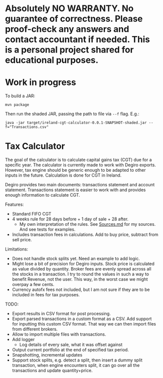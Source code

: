 

# Absolutely NO WARRANTY. No guarantee of correctness. Please proof-check any answers and contact accountant if needed. This is a personal project shared for educational purposes.

# Work in progress

To build a JAR:
```
mvn package
```


Then run the shaded JAR, passing the path to file via `--f` flag. E.g.:
```
java -jar target/ireland-cgt-calculator-0.0.1-SNAPSHOT-shaded.jar --f="Transactions.csv"
```

# Tax Calculator


The goal of the calculator is to calculate capital gains tax (CGT) due for a specific year. The calculator is currently made to work with Degiro exports. However, tax engine should be generic enough to be adapted to other inputs in the future. Calculation is done for CGT in Ireland. 

Degiro provides two main documents: transactions statement and account statement. Transactions statement is easier to work with and provides enough information to calculate CGT. 

Features:
- Standard FIFO CGT
- 4 weeks rule for 28 days before + 1 day of sale + 28 after.
    - My own interpretation of the rules. See [Sources.md](/Sources.md) for my sources. And see tests for examples.
- Includes transaction fees in calculations. Add to buy price, subtract from sell price.

Limitations:
- Does not handle stock splits yet. Need an example to add logic.
- Might lose a bit of precision for Degiro inputs. Stock price is calculated as value divided by quantity. Broker fees are evenly spread across all the stocks in a transaction. I try to round the values in such a way to benefit Revenue, not the user. This way, in the worst case we might overpay a few cents.
- Currency autofx fees not included, but I am not sure if they are to be included in fees for tax purposes.

TODO:
- Export results in CSV format for post processing.
- Export parsed transactions in a custom format as a CSV. Add support for inputting this custom CSV format. That way we can then import files from different brokers.
- Allow to import multiple files with transactions.
- Add logger
    - Log details of every sale, what it was offset against
- Output current portfolio at the end of specified tax period.
- Snapshotting, incremental updates
- Support stock splits, e.g. detect a split, then insert a dummy split transaction, when engine encounters split, it can go over all the transactions and update quantity+price.

